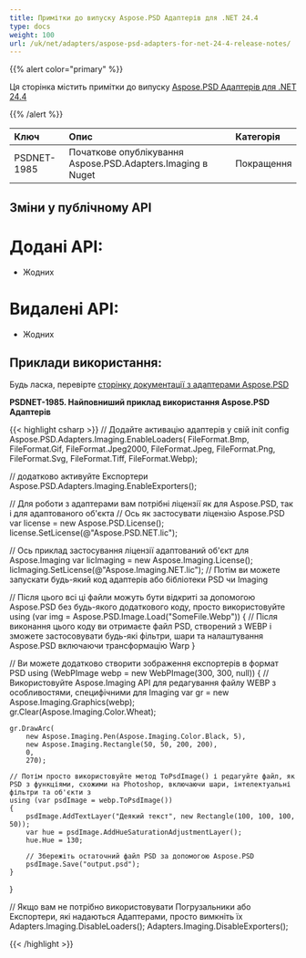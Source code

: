 ```yaml
---
title: Примітки до випуску Aspose.PSD Адаптерів для .NET 24.4
type: docs
weight: 100
url: /uk/net/adapters/aspose-psd-adapters-for-net-24-4-release-notes/
---
```


{{% alert color="primary" %}}

Ця сторінка містить примітки до випуску [Aspose.PSD Адаптерів для .NET 24.4](https://www.nuget.org/packages/Aspose.PSD.Adapters.Imaging/)

{{% /alert %}}

| **Ключ**    | **Опис**                                                              | **Категорія** |
|:------------|:-----------------------------------------------------------------------|:-------------|
| PSDNET-1985 | Початкове опублікування Aspose.PSD.Adapters.Imaging в Nuget           | Покращення  |


## **Зміни у публічному API**
# **Додані API:**
- Жодних

# **Видалені API:**
- Жодних

## **Приклади використання:**

Будь ласка, перевірте [сторінку документації з адаптерами Aspose.PSD](/uk/psd/net/adapters)

**PSDNET-1985. Найповниший приклад використання Aspose.PSD Адаптерів**

{{< highlight csharp >}}
// Додайте активацію адаптерів у свій init config
Aspose.PSD.Adapters.Imaging.EnableLoaders(
   FileFormat.Bmp,
   FileFormat.Gif,
   FileFormat.Jpeg2000,
   FileFormat.Jpeg,
   FileFormat.Png,
   FileFormat.Svg,
   FileFormat.Tiff,
   FileFormat.Webp);
            
// додатково активуйте Експортери
Aspose.PSD.Adapters.Imaging.EnableExporters();

// Для роботи з адаптерами вам потрібні ліцензії як для Aspose.PSD, так і для адаптованого об'єкта
// Ось як застосувати ліцензію Aspose.PSD
var license = new Aspose.PSD.License();
license.SetLicense(@"Aspose.PSD.NET.lic");

// Ось приклад застосування ліцензії адаптований об'єкт для Aspose.Imaging
var licImaging = new Aspose.Imaging.License();
licImaging.SetLicense(@"Aspose.Imaging.NET.lic");
// Потім ви можете запускати будь-який код адаптерів або бібліотеки PSD чи Imaging

// Після цього всі ці файли можуть бути відкриті за допомогою Aspose.PSD без будь-якого додаткового коду, просто використовуйте
using (var img = Aspose.PSD.Image.Load("SomeFile.Webp")) 
{
    // Після виконання цього коду ви отримаєте файл PSD, створений з WEBP і зможете застосовувати будь-які фільтри, шари та налаштування Aspose.PSD включаючи трансформацію Warp
}

// Ви можете додатково створити зображення експортерів в формат PSD
using (WebPImage webp = new WebPImage(300, 300, null))
{
    // Використовуйте Aspose.Imaging API для редагування файлу WEBP з особливостями, специфічними для Imaging
    var gr = new Aspose.Imaging.Graphics(webp);             
    gr.Clear(Aspose.Imaging.Color.Wheat);

    gr.DrawArc(
        new Aspose.Imaging.Pen(Aspose.Imaging.Color.Black, 5),
        new Aspose.Imaging.Rectangle(50, 50, 200, 200), 
        0, 
        270);

    // Потім просто використовуйте метод ToPsdImage() і редагуйте файл, як PSD з функціями, схожими на Photoshop, включаючи шари, інтелектуальні фільтри та об'єкти з
    using (var psdImage = webp.ToPsdImage())
    {                   
        psdImage.AddTextLayer("Деякий текст", new Rectangle(100, 100, 100, 50));
        var hue = psdImage.AddHueSaturationAdjustmentLayer();
        hue.Hue = 130;

        // Збережіть остаточний файл PSD за допомогою Aspose.PSD
        psdImage.Save("output.psd");
    }
}

// Якщо вам не потрібно використовувати Погрузальники або Експортери, які надаються Адаптерами, просто вимкніть їх
Adapters.Imaging.DisableLoaders();
Adapters.Imaging.DisableExporters();		
		
{{< /highlight >}}

